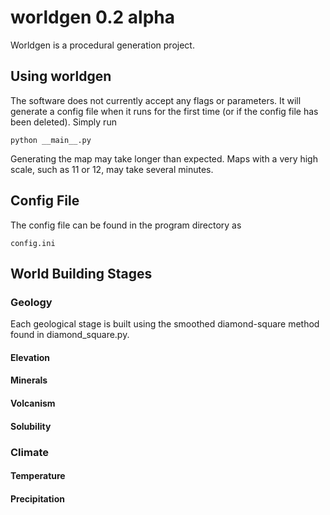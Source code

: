 worldgen 0.2 alpha
========

Worldgen is a procedural generation project.

## Using worldgen

The software does not currently accept any flags or parameters. It will generate a config file when it runs for the first time (or if the config file has been deleted). Simply run

    python __main__.py

Generating the map may take longer than expected. Maps with a very high scale, such as 11 or 12, may take several minutes.

## Config File

The config file can be found in the program directory as

    config.ini
    
## World Building Stages

### Geology
Each geological stage is built using the smoothed diamond-square method found in diamond_square.py.

#### Elevation

#### Minerals

#### Volcanism


#### Solubility

### Climate

#### Temperature

#### Precipitation
